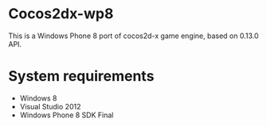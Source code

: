 Cocos2dx-wp8
=============

This is a Windows Phone 8 port of cocos2d-x game engine, based on 0.13.0 API.

System requirements
===================

- Windows 8 
- Visual Studio 2012
- Windows Phone 8 SDK Final

